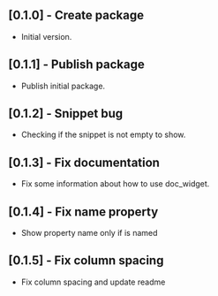 ## [0.1.0] - Create package

* Initial version.

## [0.1.1] - Publish package

* Publish initial package.

## [0.1.2] - Snippet bug

* Checking if the snippet is not empty to show.

## [0.1.3] - Fix documentation

* Fix some information about how to use doc_widget.

## [0.1.4] - Fix name property

* Show property name only if is named

## [0.1.5] - Fix column spacing

* Fix column spacing and update readme